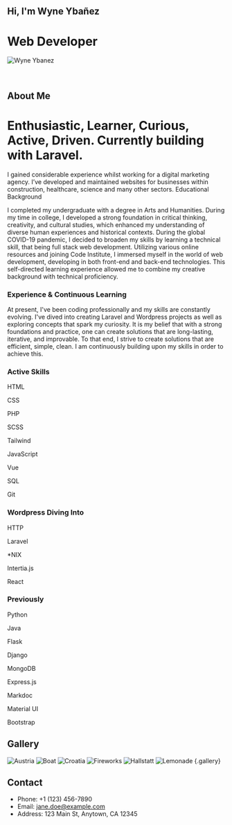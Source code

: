 ## Hi, I'm Wyne Ybañez

# Web Developer

![Wyne Ybanez](media/avatar.webp)

<br>

## About Me

# Enthusiastic, Learner, Curious, Active, Driven. Currently building with Laravel.

I gained considerable experience whilst working for a digital marketing agency. I’ve developed and maintained websites for businesses within construction, healthcare, science and many other sectors.
Educational Background

I completed my undergraduate with a degree in Arts and Humanities. During my time in college, I developed a strong foundation in critical thinking, creativity, and cultural studies, which enhanced my understanding of diverse human experiences and historical contexts. During the global COVID-19 pandemic, I decided to broaden my skills by learning a technical skill, that being full stack web development. Utilizing various online resources and joining Code Institute, I immersed myself in the world of web development, developing in both front-end and back-end technologies. This self-directed learning experience allowed me to combine my creative background with technical proficiency.

### Experience & Continuous Learning

At present, I've been coding professionally and my skills are constantly evolving. I've dived into creating Laravel and Wordpress projects as well as exploring concepts that spark my curiosity. It is my belief that with a strong foundations and practice, one can create solutions that are long-lasting, iterative, and improvable. To that end, I strive to create solutions that are efficient, simple, clean. I am continuously building upon my skills in order to achieve this.

### Active Skills

HTML

CSS

PHP

SCSS

Tailwind

JavaScript

Vue

SQL

Git

### Wordpress Diving Into

HTTP

Laravel

*NIX

Intertia.js

React

### Previously

Python

Java

Flask

Django

MongoDB

Express.js

Markdoc

Material UI

Bootstrap


## Gallery

![Austria](media/austria.jpg)
![Boat](media/boat.jpg)
![Croatia](media/croatia.jpg)
![Fireworks](media/fireworks.jpg)
![Hallstatt](media/hallstatt.jpg)
![Lemonade](media/lemonade.jpg)
{.gallery}


## Contact

- Phone: +1 (123) 456-7890
- Email: jane.doe@example.com
- Address: 123 Main St, Anytown, CA 12345
